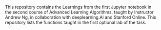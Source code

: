 This repository contains the Learnings from the first Jupyter notebook in the second course of Advanced Learning Algorithms, taught by Instructor Andrew Ng, in collaboration with deeplearning.AI and Stanford Online. This repository lists the functions taught in the first optional lab of the task.
